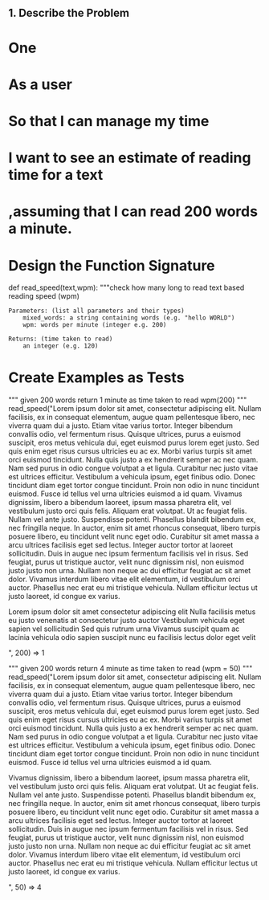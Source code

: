 
## 1. Describe the Problem

# One
# As a user
# So that I can manage my time
# I want to see an estimate of reading time for a text
# ,assuming that I can read 200 words a minute.

#  Design the Function Signature

def read_speed(text,wpm):
    """check how many long to read text based reading speed (wpm)

    Parameters: (list all parameters and their types)
        mixed_words: a string containing words (e.g. "hello WORLD")
        wpm: words per minute (integer e.g. 200)

    Returns: (time taken to read)
        an integer (e.g. 120)


# Create Examples as Tests

"""
given 200 words 
return 1 minute as time taken to read wpm(200)
"""
read_speed("Lorem ipsum dolor sit amet, consectetur adipiscing elit. Nullam facilisis, ex in consequat elementum, augue quam pellentesque libero, nec viverra quam dui a justo. Etiam vitae varius tortor. Integer bibendum convallis odio, vel fermentum risus. Quisque ultrices, purus a euismod suscipit, eros metus vehicula dui, eget euismod purus lorem eget justo. Sed quis enim eget risus cursus ultricies eu ac ex. Morbi varius turpis sit amet orci euismod tincidunt. Nulla quis justo a ex hendrerit semper ac nec quam. Nam sed purus in odio congue volutpat a et ligula. Curabitur nec justo vitae est ultrices efficitur. Vestibulum a vehicula ipsum, eget finibus odio. Donec tincidunt diam eget tortor congue tincidunt. Proin non odio in nunc tincidunt euismod. Fusce id tellus vel urna ultricies euismod a id quam. Vivamus dignissim, libero a bibendum laoreet, ipsum massa pharetra elit, vel vestibulum justo orci quis felis. Aliquam erat volutpat. Ut ac feugiat felis. Nullam vel ante justo. Suspendisse potenti. Phasellus blandit bibendum ex, nec fringilla neque. In auctor, enim sit amet rhoncus consequat, libero turpis posuere libero, eu tincidunt velit nunc eget odio. Curabitur sit amet massa a arcu ultrices facilisis eget sed lectus. Integer auctor tortor at laoreet sollicitudin. Duis in augue nec ipsum fermentum facilisis vel in risus. Sed feugiat, purus ut tristique auctor, velit nunc dignissim nisl, non euismod justo justo non urna. Nullam non neque ac dui efficitur feugiat ac sit amet dolor. Vivamus interdum libero vitae elit elementum, id vestibulum orci auctor. Phasellus nec erat eu mi tristique vehicula. Nullam efficitur lectus ut justo laoreet, id congue ex varius.


Lorem ipsum dolor sit amet consectetur adipiscing elit Nulla facilisis metus eu justo venenatis at consectetur justo auctor Vestibulum vehicula eget sapien vel sollicitudin Sed quis rutrum urna Vivamus suscipit quam ac lacinia vehicula odio sapien suscipit nunc eu facilisis lectus dolor eget velit



", 200) => 1


"""
given 200 words 
return 4 minute as time taken to read (wpm = 50)
"""
read_speed("Lorem ipsum dolor sit amet, consectetur adipiscing elit. Nullam facilisis, ex in consequat elementum, augue quam pellentesque libero, nec viverra quam dui a justo. Etiam vitae varius tortor. Integer bibendum convallis odio, vel fermentum risus. Quisque ultrices, purus a euismod suscipit, eros metus vehicula dui, eget euismod purus lorem eget justo. Sed quis enim eget risus cursus ultricies eu ac ex. Morbi varius turpis sit amet orci euismod tincidunt. Nulla quis justo a ex hendrerit semper ac nec quam. Nam sed purus in odio congue volutpat a et ligula. Curabitur nec justo vitae est ultrices efficitur. Vestibulum a vehicula ipsum, eget finibus odio. Donec tincidunt diam eget tortor congue tincidunt. Proin non odio in nunc tincidunt euismod. Fusce id tellus vel urna ultricies euismod a id quam.

Vivamus dignissim, libero a bibendum laoreet, ipsum massa pharetra elit, vel vestibulum justo orci quis felis. Aliquam erat volutpat. Ut ac feugiat felis. Nullam vel ante justo. Suspendisse potenti. Phasellus blandit bibendum ex, nec fringilla neque. In auctor, enim sit amet rhoncus consequat, libero turpis posuere libero, eu tincidunt velit nunc eget odio. Curabitur sit amet massa a arcu ultrices facilisis eget sed lectus. Integer auctor tortor at laoreet sollicitudin. Duis in augue nec ipsum fermentum facilisis vel in risus. Sed feugiat, purus ut tristique auctor, velit nunc dignissim nisl, non euismod justo justo non urna. Nullam non neque ac dui efficitur feugiat ac sit amet dolor. Vivamus interdum libero vitae elit elementum, id vestibulum orci auctor. Phasellus nec erat eu mi tristique vehicula. Nullam efficitur lectus ut justo laoreet, id congue ex varius.





", 50) => 4
